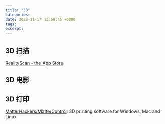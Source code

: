 ```yaml
---
title: "3D"
categories:
date: 2022-11-17 12:58:45 +0800
tags:
excerpt:
---
```




## 3D 扫描

[RealityScan - the App Store](https://apps.apple.com/app/id1584832280)

## 3D 电影



## 3D 打印

[MatterHackers/MatterControl](https://github.com/MatterHackers/MatterControl): 3D printing software for Windows, Mac and Linux







